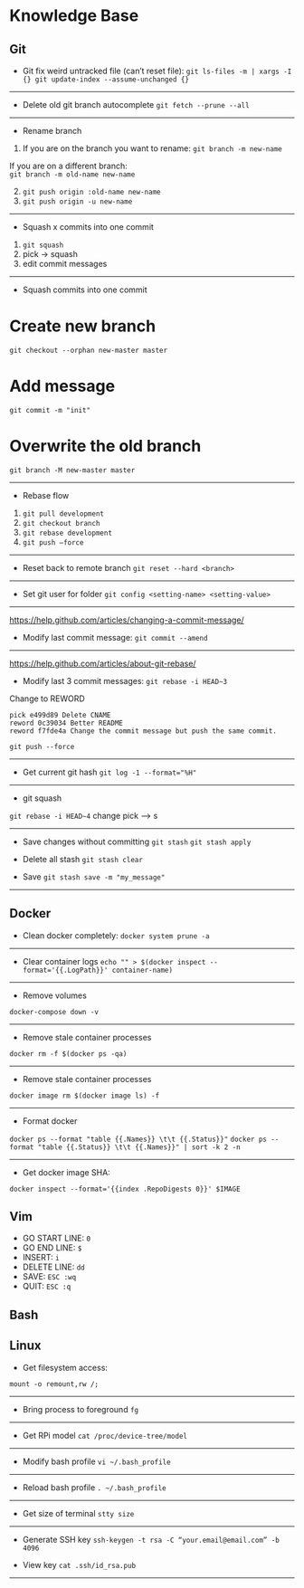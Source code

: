 Knowledge Base
========================

Git
-------------------

- Git fix weird untracked file (can’t reset file): 
`git ls-files -m | xargs -I {} git update-index --assume-unchanged {}`

_______________________________________________

- Delete old git branch autocomplete
`git fetch --prune --all`

_______________________________________________
- Rename branch
1. If you are on the branch you want to rename:
	`git branch -m new-name`
	

If you are on a different branch:	
	`git branch -m old-name new-name`

2. `git push origin :old-name new-name`
3. `git push origin -u new-name`

________________________________________________
- Squash x commits into one commit

1. `git squash`
2. pick -> squash
3. edit commit messages

________________________________________________
- Squash commits into one commit

# Create new branch
`git checkout --orphan new-master master`

# Add message
`git commit -m "init"`

# Overwrite the old branch
`git branch -M new-master master`

________________________________________________

- Rebase flow

1. `git pull development`
2. `git checkout branch`
3. `git rebase development`
4. `git push —force`

________________________________________________

- Reset back to remote branch
`git reset --hard <branch>`

________________________________________________

- Set git user for folder
`git config <setting-name> <setting-value>`

________________________________________________
https://help.github.com/articles/changing-a-commit-message/

- Modify last commit message: 
`git commit --amend`

________________________________________________
https://help.github.com/articles/about-git-rebase/

- Modify last 3 commit messages:
`git rebase -i HEAD~3`

Change to REWORD
```
pick e499d89 Delete CNAME
reword 0c39034 Better README
reword f7fde4a Change the commit message but push the same commit.
```

`git push --force`

________________________________________________

- Get current git hash
`git log -1 --format="%H"`

_______________________________________________

- git squash

`git rebase -i HEAD~4`
change pick —> s
_______________________________________________

- Save changes without committing
`git stash`
`git stash apply`

- Delete all stash
`git stash clear`

- Save
`git stash save -m "my_message"`

_______________________________________________

Docker
-------------------

- Clean docker completely:
`docker system prune -a`
________________________________________________

- Clear container logs
`echo "" > $(docker inspect --format='{{.LogPath}}' container-name)`

________________________________________________
- Remove volumes

`docker-compose down -v`

________________________________________________

- Remove stale container processes

`docker rm -f $(docker ps -qa)`
________________________________________________

- Remove stale container processes

`docker image rm $(docker image ls) -f`
________________________________________________
- Format docker 

`docker ps --format "table {{.Names}} \t\t {{.Status}}"`
`docker ps --format "table {{.Status}} \t\t {{.Names}}" | sort -k 2 -n`

_______________________________________________

- Get docker image SHA:

`docker inspect --format='{{index .RepoDigests 0}}' $IMAGE`


Vim
-------------------

- GO START LINE: `0`
- GO END LINE: `$`
- INSERT: `i`
- DELETE LINE: `dd`
- SAVE: `ESC :wq` 
- QUIT: `ESC :q`

Bash
-------------------

Linux
-------------------

- Get filesystem access:

`mount -o remount,rw /;`
_______________________________________________

- Bring process to foreground 
`fg`

_______________________________________________

- Get RPi model
`cat /proc/device-tree/model`

_______________________________________________

- Modify bash profile
`vi ~/.bash_profile`

_______________________________________________

- Reload bash profile
`. ~/.bash_profile`

_______________________________________________

- Get size of terminal
`stty size`

_______________________________________________

- Generate SSH key
`ssh-keygen -t rsa -C “your.email@email.com” -b 4096`

- View key
`cat .ssh/id_rsa.pub`

_______________________________________________